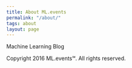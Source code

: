 ```yaml
---
title: About ML.events
permalink: "/about/"
tags: about
layout: page
---
```


Machine Learning Blog

Copyright 2016 ML.events℠. All rights reserved.
